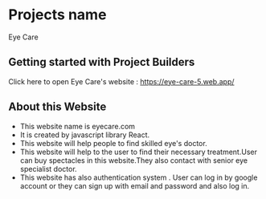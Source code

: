 # Projects name
Eye Care

## Getting started with Project Builders

Click here to open Eye Care's website : https://eye-care-5.web.app/

## About this Website
* This website name is eyecare.com
* It is created by javascript library React.
* This website will help people to find skilled eye's doctor.
* This website will help to the user to find their necessary treatment.User can buy spectacles in this website.They also contact with senior eye specialist doctor.
* This website has also authentication system . User can log in by google account or they can sign up 
with email and password and also log in.

